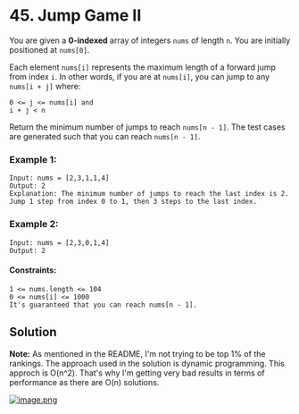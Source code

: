 # 45. Jump Game II

You are given a **0-indexed** array of integers `nums` of length `n`. You are initially positioned at `nums[0]`.

Each element `nums[i]` represents the maximum length of a forward jump from index `i`. In other words, if you are at `nums[i]`, you can jump to any `nums[i + j]` where:

```
0 <= j <= nums[i] and
i + j < n
```
Return the minimum number of jumps to reach `nums[n - 1]`. The test cases are generated such that you can reach `nums[n - 1]`.

 

### Example 1:

```
Input: nums = [2,3,1,1,4]
Output: 2
Explanation: The minimum number of jumps to reach the last index is 2. Jump 1 step from index 0 to 1, then 3 steps to the last index.
```


### Example 2:

```
Input: nums = [2,3,0,1,4]
Output: 2
```

#### Constraints:

```
1 <= nums.length <= 104
0 <= nums[i] <= 1000
It's guaranteed that you can reach nums[n - 1].
```

## Solution

**Note:** As mentioned in the README, I'm not trying to be top 1% of the rankings.
The approach used in the solution is dynamic programming. This approch is O(n^2). That's why I'm getting very bad results in terms of performance as there are O(n) solutions.

[![image.png](https://i.postimg.cc/5y5qMBVx/image.png)](https://postimg.cc/m1DFYFkq)